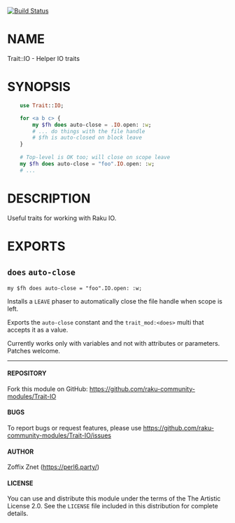 [![Build Status](https://travis-ci.org/zoffixznet/perl6-Trait-IO.svg)](https://travis-ci.org/zoffixznet/perl6-Trait-IO)

# NAME

Trait::IO - Helper IO traits

# SYNOPSIS

```raku
    use Trait::IO;

    for <a b c> {
        my $fh does auto-close = .IO.open: :w;
        # ... do things with the file handle
        # $fh is auto-closed on block leave
    }
    
    # Top-level is OK too; will close on scope leave
    my $fh does auto-close = "foo".IO.open: :w;
    # ...
```

# DESCRIPTION

Useful traits for working with Raku IO.

# EXPORTS

## `does` `auto-close`

    my $fh does auto-close = "foo".IO.open: :w;

Installs a `LEAVE` phaser to automatically close the file handle when scope
is left.

Exports the `auto-close` constant and the `trait_mod:<does>` multi that
accepts it as a value.

Currently works only with variables and not with attributes or parameters.
Patches welcome.

----

#### REPOSITORY

Fork this module on GitHub:
https://github.com/raku-community-modules/Trait-IO

#### BUGS

To report bugs or request features, please use
https://github.com/raku-community-modules/Trait-IO/issues

#### AUTHOR

Zoffix Znet (https://perl6.party/)

#### LICENSE

You can use and distribute this module under the terms of the
The Artistic License 2.0. See the `LICENSE` file included in this
distribution for complete details.
